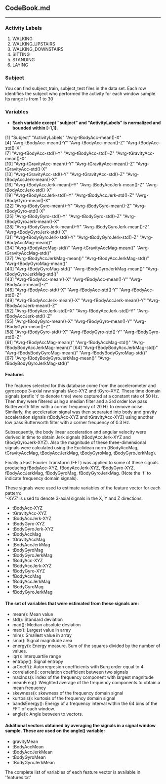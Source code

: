 ## **CodeBook.md**


--------------------------------------------------------------------------------


### **Activity Labels**

1. WALKING
2. WALKING_UPSTAIRS
3. WALKING_DOWNSTAIRS
4. SITTING
5. STANDING
6. LAYING

### **Subject**

You can find subject_train, subject_test files in the data set. Each row identifies the subject who performed the activity for each window sample. Its range is from 1 to 30

### **Variables**

  * **Each variable except "subject" and "ActivityLabels" is normalized and bounded within [-1,1].** 

 [1]   "Subject"                          "ActivityLabels"                   "Avrg-tBodyAcc-mean()-X"          
 [4] "Avrg-tBodyAcc-mean()-Y"           "Avrg-tBodyAcc-mean()-Z"           "Avrg-tBodyAcc-std()-X"           
 [7] "Avrg-tBodyAcc-std()-Y"            "Avrg-tBodyAcc-std()-Z"            "Avrg-tGravityAcc-mean()-X"       
[10] "Avrg-tGravityAcc-mean()-Y"        "Avrg-tGravityAcc-mean()-Z"        "Avrg-tGravityAcc-std()-X"        
[13] "Avrg-tGravityAcc-std()-Y"         "Avrg-tGravityAcc-std()-Z"         "Avrg-tBodyAccJerk-mean()-X"      
[16] "Avrg-tBodyAccJerk-mean()-Y"       "Avrg-tBodyAccJerk-mean()-Z"       "Avrg-tBodyAccJerk-std()-X"       
[19] "Avrg-tBodyAccJerk-std()-Y"        "Avrg-tBodyAccJerk-std()-Z"        "Avrg-tBodyGyro-mean()-X"         
[22] "Avrg-tBodyGyro-mean()-Y"          "Avrg-tBodyGyro-mean()-Z"          "Avrg-tBodyGyro-std()-X"          
[25] "Avrg-tBodyGyro-std()-Y"           "Avrg-tBodyGyro-std()-Z"           "Avrg-tBodyGyroJerk-mean()-X"     
[28] "Avrg-tBodyGyroJerk-mean()-Y"      "Avrg-tBodyGyroJerk-mean()-Z"      "Avrg-tBodyGyroJerk-std()-X"      
[31] "Avrg-tBodyGyroJerk-std()-Y"       "Avrg-tBodyGyroJerk-std()-Z"       "Avrg-tBodyAccMag-mean()"         
[34] "Avrg-tBodyAccMag-std()"           "Avrg-tGravityAccMag-mean()"       "Avrg-tGravityAccMag-std()"       
[37] "Avrg-tBodyAccJerkMag-mean()"      "Avrg-tBodyAccJerkMag-std()"       "Avrg-tBodyGyroMag-mean()"        
[40] "Avrg-tBodyGyroMag-std()"          "Avrg-tBodyGyroJerkMag-mean()"     "Avrg-tBodyGyroJerkMag-std()"     
[43] "Avrg-fBodyAcc-mean()-X"           "Avrg-fBodyAcc-mean()-Y"           "Avrg-fBodyAcc-mean()-Z"          
[46] "Avrg-fBodyAcc-std()-X"            "Avrg-fBodyAcc-std()-Y"            "Avrg-fBodyAcc-std()-Z"           
[49] "Avrg-fBodyAccJerk-mean()-X"       "Avrg-fBodyAccJerk-mean()-Y"       "Avrg-fBodyAccJerk-mean()-Z"      
[52] "Avrg-fBodyAccJerk-std()-X"        "Avrg-fBodyAccJerk-std()-Y"        "Avrg-fBodyAccJerk-std()-Z"       
[55] "Avrg-fBodyGyro-mean()-X"          "Avrg-fBodyGyro-mean()-Y"          "Avrg-fBodyGyro-mean()-Z"         
[58] "Avrg-fBodyGyro-std()-X"           "Avrg-fBodyGyro-std()-Y"           "Avrg-fBodyGyro-std()-Z"          
[61] "Avrg-fBodyAccMag-mean()"          "Avrg-fBodyAccMag-std()"           "Avrg-fBodyBodyAccJerkMag-mean()" 
[64] "Avrg-fBodyBodyAccJerkMag-std()"   "Avrg-fBodyBodyGyroMag-mean()"     "Avrg-fBodyBodyGyroMag-std()"     
[67] "Avrg-fBodyBodyGyroJerkMag-mean()" "Avrg-fBodyBodyGyroJerkMag-std()" 

#### **Features**

The features selected for this database come from the accelerometer and gyroscope 3-axial raw signals tAcc-XYZ and tGyro-XYZ. These time domain signals (prefix 't' to denote time) were captured at a constant rate of 50 Hz. Then they were filtered using a median filter and a 3rd order low pass Butterworth filter with a corner frequency of 20 Hz to remove noise. Similarly, the acceleration signal was then separated into body and gravity acceleration signals (tBodyAcc-XYZ and tGravityAcc-XYZ) using another low pass Butterworth filter with a corner frequency of 0.3 Hz. 

Subsequently, the body linear acceleration and angular velocity were derived in time to obtain Jerk signals (tBodyAccJerk-XYZ and tBodyGyroJerk-XYZ). Also the magnitude of these three-dimensional signals were calculated using the Euclidean norm (tBodyAccMag, tGravityAccMag, tBodyAccJerkMag, tBodyGyroMag, tBodyGyroJerkMag). 

Finally a Fast Fourier Transform (FFT) was applied to some of these signals producing fBodyAcc-XYZ, fBodyAccJerk-XYZ, fBodyGyro-XYZ, fBodyAccJerkMag, fBodyGyroMag, fBodyGyroJerkMag. (Note the 'f' to indicate frequency domain signals). 

These signals were used to estimate variables of the feature vector for each pattern:  
'-XYZ' is used to denote 3-axial signals in the X, Y and Z directions.

* tBodyAcc-XYZ
* tGravityAcc-XYZ
* tBodyAccJerk-XYZ
* tBodyGyro-XYZ
* tBodyGyroJerk-XYZ
* tBodyAccMag
* tGravityAccMag
* tBodyAccJerkMag
* tBodyGyroMag
* tBodyGyroJerkMag
* fBodyAcc-XYZ
* fBodyAccJerk-XYZ
* fBodyGyro-XYZ
* fBodyAccMag
* fBodyAccJerkMag
* fBodyGyroMag
* fBodyGyroJerkMag

#### **The set of variables that were estimated from these signals are:** 

* mean(): Mean value
* std(): Standard deviation
* mad(): Median absolute deviation 
* max(): Largest value in array
* min(): Smallest value in array
* sma(): Signal magnitude area
* energy(): Energy measure. Sum of the squares divided by the number of values. 
* iqr(): Interquartile range 
* entropy(): Signal entropy
* arCoeff(): Autorregresion coefficients with Burg order equal to 4
* correlation(): correlation coefficient between two signals
* maxInds(): index of the frequency component with largest magnitude
* meanFreq(): Weighted average of the frequency components to obtain a mean frequency
* skewness(): skewness of the frequency domain signal 
* kurtosis(): kurtosis of the frequency domain signal 
* bandsEnergy(): Energy of a frequency interval within the 64 bins of the FFT of each window.
* angle(): Angle between to vectors.

#### **Additional vectors obtained by averaging the signals in a signal window sample. These are used on the angle() variable:**

* gravityMean
* tBodyAccMean
* tBodyAccJerkMean
* tBodyGyroMean
* tBodyGyroJerkMean

The complete list of variables of each feature vector is available in 'features.txt'


